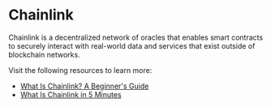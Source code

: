 # Chainlink

Chainlink is a decentralized network of oracles that enables smart contracts to securely interact with real-world data and services that exist outside of blockchain networks.

Visit the following resources to learn more:

- [What Is Chainlink? A Beginner's Guide](https://blog.chain.link/what-is-chainlink/)
- [What Is Chainlink in 5 Minutes](https://www.gemini.com/cryptopedia/what-is-chainlink-and-how-does-it-work)
